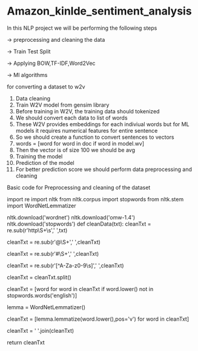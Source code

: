 # Amazon_kinlde_sentiment_analysis
In this NLP project we will be performing the following steps


-> preprocessing and cleaning the data

-> Train Test Split

-> Applying BOW,TF-IDF,Word2Vec

-> Ml algorithms

for converting a dataset to w2v
1. Data cleaning
2. Train W2V model from gensim library
3. Before training in W2V, the training data should tokenized
4. We should convert each data to list of words
5. These W2V provides embeddings for each indiviual words but for   ML models it requires numerical features for entire sentence
6. So we should create a function to convert sentences to vectors
7. words = [word for word in doc if word in model.wv]
8. Then the vector is of size 100 we should be avg
9. Training the model
10. Prediction of the model
11. For better prediction score we should perform data preprocessing and cleaning


Basic code for Preprocessing and cleaning of the dataset

  import re
  import nltk
  from nltk.corpus import stopwords
  from nltk.stem import WordNetLemmatizer
  
  nltk.download('wordnet')
  nltk.download('omw-1.4')
  nltk.download('stopwords')
  def cleanData(txt):
  cleanTxt = re.sub(r'http\S+\s',' ',txt)
  
  cleanTxt = re.sub(r'@\S+',' ',cleanTxt)
  
  cleanTxt = re.sub(r'#\S+',' ',cleanTxt)
  
  cleanTxt = re.sub(r'[^A-Za-z0-9\s]',' ',cleanTxt)
  
  cleanTxt = cleanTxt.split()
  
  cleanTxt = [word for word in cleanTxt if word.lower() not in stopwords.words('english')]
  
  
  lemma = WordNetLemmatizer()
  
  cleanTxt = [lemma.lemmatize(word.lower(),pos='v') for word in cleanTxt]
  
  cleanTxt = ' '.join(cleanTxt)
  
  return cleanTxt
  

